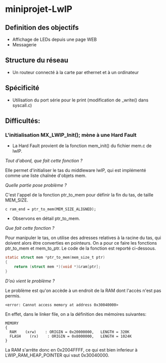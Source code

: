 # miniprojet-LwIP
## Definition des objectifs
- Affichage de LEDs depuis une page WEB
- Messagerie
## Structure du réseau
- Un routeur connecté à la carte par ethernet et à un ordinateur
## Spécificité
- Utilisation du port série pour le print (modification de _write() dans syscall.c)


## Difficultés:
### L'initialisation MX_LWIP_Init(); mène à une Hard Fault
- La Hard Fault provient de la fonction mem_init() du fichier mem.c de lwIP.
  
*Tout d'abord, que fait cette fonction ?*

Elle permet d'initialiser le tas du middleware lwIP, qui est implémenté comme une liste chaînée d'objets mem.

*Quelle partie pose problème ?*

C'est l'appel de la fonction ptr_to_mem pour définir la fin du tas, de taille MEM_SIZE.

```c ram_end = ptr_to_mem(MEM_SIZE_ALIGNED);```

- Observons en détail ptr_to_mem.

*Que fait cette fonction ?*

Pour manipuler le tas, on utilise des adresses relatives à la racine du tas, qui doivent alors être converties en pointeurs. On a pour ce faire les fonctions ptr_to_mem et mem_to_ptr.
Le code de la fonction est reporté ci-dessous.

```c
static struct mem *ptr_to_mem(mem_size_t ptr)
{
	return (struct mem *)(void *)&ram[ptr];
}
```

*D'où vient le problème ?*

Le problème est qu'on accède à un endroit de la RAM dont l'accès n'est pas permis.

```<error: Cannot access memory at address 0x30040000>```

En effet, dans le linker file, on a la définition des mémoires suivantes:

```
MEMORY
{
  RAM    (xrw)    : ORIGIN = 0x20000000,   LENGTH = 320K
  FLASH    (rx)    : ORIGIN = 0x8000000,   LENGTH = 1024K
}
```

La RAM s'arrête donc en 0x2004FFFF, ce qui est bien inferieur à LWIP_RAM_HEAP_POINTER qui vaut 0x30040000.
